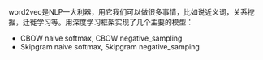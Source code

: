 word2vec是NLP一大利器，用它我们可以做很多事情，比如说近义词，关系挖掘，迁徙学习等。用深度学习框架实现了几个主要的模型：
* CBOW naive softmax, CBOW negative_sampling
* Skipgram naive softmax, Skipgram negative_samping